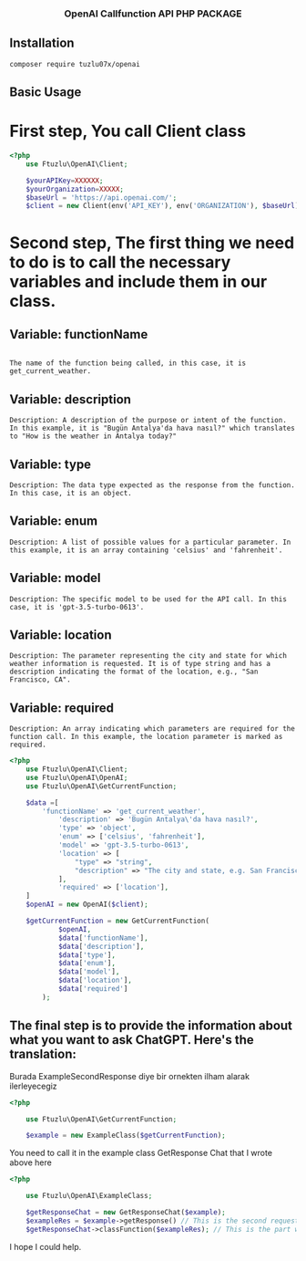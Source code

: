<h3 align="center">OpenAI Callfunction API PHP PACKAGE<br></h3>

## Installation

```
composer require tuzlu07x/openai
```

## Basic Usage

# First step, You call Client class

```php
<?php
    use Ftuzlu\OpenAI\Client;

    $yourAPIKey=XXXXXX;
    $yourOrganization=XXXXX;
    $baseUrl = 'https://api.openai.com/';
    $client = new Client(env('API_KEY'), env('ORGANIZATION'), $baseUrl);
```

# Second step, The first thing we need to do is to call the necessary variables and include them in our class.

## Variable: functionName
```

The name of the function being called, in this case, it is get_current_weather.
```

## Variable: description
```
Description: A description of the purpose or intent of the function. In this example, it is "Bugün Antalya'da hava nasıl?" which translates to "How is the weather in Antalya today?"
```

## Variable: type
```
Description: The data type expected as the response from the function. In this case, it is an object.
```

## Variable: enum
```
Description: A list of possible values for a particular parameter. In this example, it is an array containing 'celsius' and 'fahrenheit'.
```

## Variable: model
```
Description: The specific model to be used for the API call. In this case, it is 'gpt-3.5-turbo-0613'.
```

## Variable: location
```
Description: The parameter representing the city and state for which weather information is requested. It is of type string and has a description indicating the format of the location, e.g., "San Francisco, CA".
```

## Variable: required
```
Description: An array indicating which parameters are required for the function call. In this example, the location parameter is marked as required.
```

```php
<?php
    use Ftuzlu\OpenAI\Client;
    use Ftuzlu\OpenAI\OpenAI;
    use Ftuzlu\OpenAI\GetCurrentFunction;

    $data =[
        'functionName' => 'get_current_weather',
            'description' => 'Bugün Antalya\'da hava nasıl?',
            'type' => 'object',
            'enum' => ['celsius', 'fahrenheit'],
            'model' => 'gpt-3.5-turbo-0613',
            'location' => [
                "type" => "string",
                "description" => "The city and state, e.g. San Francisco, CA",
            ],
            'required' => ['location'],
    ]
    $openAI = new OpenAI($client);

    $getCurrentFunction = new GetCurrentFunction(
            $openAI,
            $data['functionName'],
            $data['description'],
            $data['type'],
            $data['enum'],
            $data['model'],
            $data['location'],
            $data['required']
        );
```

## The final step is to provide the information about what you want to ask ChatGPT. Here's the translation:

<p>Burada ExampleSecondResponse diye bir ornekten ilham alarak ilerleyecegiz</p>

```php
<?php

    use Ftuzlu\OpenAI\GetCurrentFunction;

    $example = new ExampleClass($getCurrentFunction);
```

<p>You need to call it in the example class GetResponse Chat that I wrote above here</p>

```php
<?php

    use Ftuzlu\OpenAI\ExampleClass;

    $getResponseChat = new GetResponseChat($example);
    $exampleRes = $example->getResponse() // This is the second request part where we receive a response to the question in line with the question asked to chatgpt.
    $getResponseChat->classFunction($exampleRes); // This is the part where the Class you made the second request in line with the question asked from Chatgpt is received.
```

<p>I hope I could help.</p>
